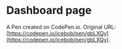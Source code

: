 # Dashboard page

A Pen created on CodePen.io. Original URL: [https://codepen.io/icebob/pen/gbLXQy](https://codepen.io/icebob/pen/gbLXQy).


